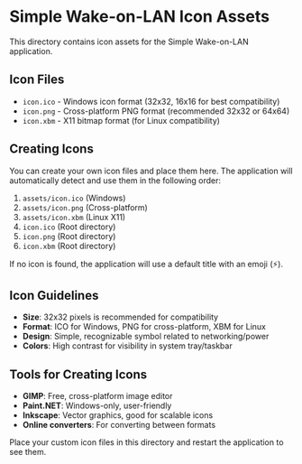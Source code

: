 # Simple Wake-on-LAN Icon Assets

This directory contains icon assets for the Simple Wake-on-LAN application.

## Icon Files

- `icon.ico` - Windows icon format (32x32, 16x16 for best compatibility)
- `icon.png` - Cross-platform PNG format (recommended 32x32 or 64x64)
- `icon.xbm` - X11 bitmap format (for Linux compatibility)

## Creating Icons

You can create your own icon files and place them here. The application will automatically detect and use them in the following order:

1. `assets/icon.ico` (Windows)
2. `assets/icon.png` (Cross-platform)
3. `assets/icon.xbm` (Linux X11)
4. `icon.ico` (Root directory)
5. `icon.png` (Root directory)
6. `icon.xbm` (Root directory)

If no icon is found, the application will use a default title with an emoji (⚡).

## Icon Guidelines

- **Size**: 32x32 pixels is recommended for compatibility
- **Format**: ICO for Windows, PNG for cross-platform, XBM for Linux
- **Design**: Simple, recognizable symbol related to networking/power
- **Colors**: High contrast for visibility in system tray/taskbar

## Tools for Creating Icons

- **GIMP**: Free, cross-platform image editor
- **Paint.NET**: Windows-only, user-friendly
- **Inkscape**: Vector graphics, good for scalable icons
- **Online converters**: For converting between formats

Place your custom icon files in this directory and restart the application to see them.
